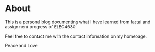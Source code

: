 # About

This is a personal blog documenting what I have learned from fastai and assignment progress of  ELEC4630.

Feel free to contact me with the contact information on my homepage.

Peace and Love
